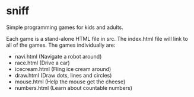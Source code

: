 # sniff
Simple programming games for kids and adults.

Each game is a stand-alone HTML file in src.  The index.html file will link to all of the games.
The games individually are:

 * navi.html (Navigate a robot around)
 * race.html (Drive a car)
 * icecream.html (Fling ice cream around)
 * draw.html (Draw dots, lines and circles)
 * mouse.html (Help the mouse get the cheese)
 * numbers.html (Learn about countable numbers)
 
 



